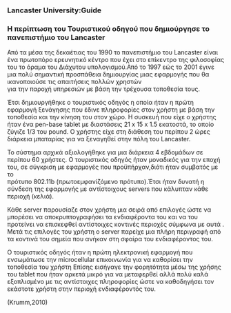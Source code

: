 ### Lancaster University:Guide

### Η περίπτωση του Τουριστικού οδηγού που δημιούργησε το πανεπιστήμιο του Lancaster

Από τα μέσα της δεκαέτιας του 1990 το πανεπιστήμιο του Lancaster είναι ένα πρωτοπόρο ερευνητικό κέντρο 
που έχει στο επίκεντρο της φιλοσοφίας του το όραμα του Διάχυτου υπολογισμού.Από το 1997 εώς το 2001 έγινε 
μια πολύ σημαντική προσπάθεια δημιουργίας μιας εφαρμογής που θα ικανοποιούσε τις απαιτήσεις πολλών χρηστών  
για την παροχή υπηρεσιών με βάση την τρέχουσα τοποθεσία τους. 

Έτσι δημιουργήθηκε ο τουριστικός οδηγός  η οποία ήταν η πρώτη εφαρμογή ξενάγησης που έδινε πληροφορίες στον χρήστη 
με βάση την τοποθεσία και την κίνηση του στον χώρο. Η συσκευή που είχε ο χρήστης ήταν ένα pen-base tablet 
με διαστάσεις 21 x 15 x 1.5 εκατοστά, το οποίο ζύγιζε 1/3 του pound. 
Ο χρήστης είχε στη διάθεση του περίπου 2 ώρες διάρκεια μπαταρίας για να ξεναγηθεί στην πόλη του Lancaster.

Το σύστημα αρχικά αξιολογήθηκε για μια διάρκεια 4 εβδομάδων σε περίπου 60 χρήστες.
Ο τουριστικός οδηγός ήταν μοναδικός για την εποχή του, σε σύγκριση με εφαρμογές που προϋπήρχαν,διότι ήταν συμβατός με το  
πρότυπο 802.11b (πρωτοεμφανίζόμενο πρότυπο).Έτσι ήταν δυνατή η σύνδεση της εφαρμογής με αντίστοιχους servers
που κάλυπταν κάθε περιοχή (κελιά). 

Κάθε server παρουσίαζε στον χρήστη μια σειρά από επιλογές ώστε να μπορέσει να αποκρυπτογραφήσει 
τα ενδιαφέροντα του και να του προτείνει να επισκεφθεί αντίστοιχες κοντινές περιοχές σύμφωνα με αυτά .
Μετά τις  επιλογές του  χρήστη ο server παρείχε μια πλήρη περιγραφή από τα  κοντινά του σημεία που ανήκαν 
στη σφαίρα του ενδιαφέροντος του.

Ο τουριστικός οδηγός ήταν η πρώτη ηλεκτρονική εφαρμογή που ενσωμάτωσε την microcellular επικοινωνία 
για να καθορίσει την τοποθεσία του χρήστη Επίσης εισήγαγε την φορητότητα μέσω της χρήσης του tablet
που ήταν αρκετά μικρό για να μεταφερθεί αλλά πολύ καλά εξοπλισμένο με τις αντίστοιχες πληροφορίες
ώστε να καθοδηγήσει τον εκάστοτε χρήστη στην περιοχή ενδιαφέροντός του.

(Krumm,2010)
